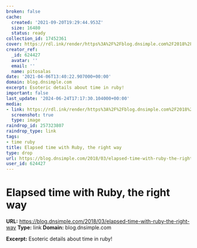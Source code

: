 ```yaml
---
broken: false
cache:
  created: '2021-09-20T19:29:44.953Z'
  size: 16480
  status: ready
collection_id: 17452361
cover: https://rdl.ink/render/https%3A%2F%2Fblog.dnsimple.com%2F2018%2F03%2Felapsed-time-with-ruby-the-right-way
creator_ref:
  _id: 624427
  avatar: ''
  email: ''
  name: pitosalas
date: '2021-04-06T13:40:22.907000+00:00'
domain: blog.dnsimple.com
excerpt: Esoteric details about time in ruby!
important: false
last_update: '2024-06-24T17:17:30.104000+00:00'
media:
- link: https://rdl.ink/render/https%3A%2F%2Fblog.dnsimple.com%2F2018%2F03%2Felapsed-time-with-ruby-the-right-way
  screenshot: true
  type: image
raindrop_id: 257323807
raindrop_type: link
tags:
- time ruby
title: Elapsed time with Ruby, the right way
type: drop
url: https://blog.dnsimple.com/2018/03/elapsed-time-with-ruby-the-right-way
user_id: 624427
---
```


# Elapsed time with Ruby, the right way

**URL:** https://blog.dnsimple.com/2018/03/elapsed-time-with-ruby-the-right-way
**Type:** link
**Domain:** blog.dnsimple.com

**Excerpt:** Esoteric details about time in ruby!
